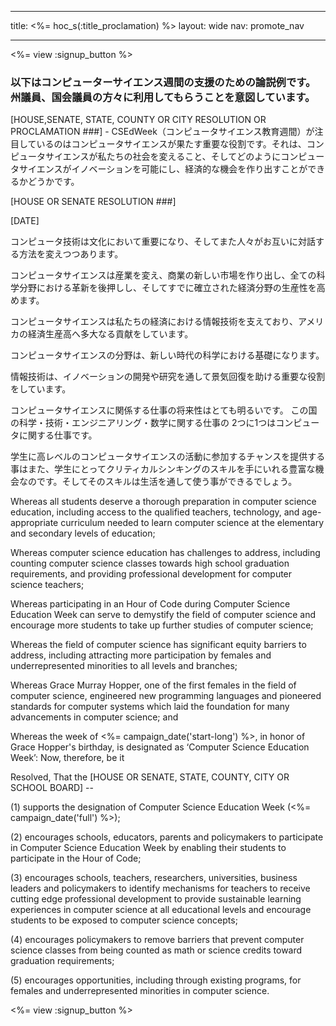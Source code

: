 * * *

title: <%= hoc_s(:title_proclamation) %> layout: wide nav: promote_nav

* * *

<%= view :signup_button %>

### 以下はコンピューターサイエンス週間の支援のための論説例です。州議員、国会議員の方々に利用してもらうことを意図しています。

  
[HOUSE,SENATE, STATE, COUNTY OR CITY RESOLUTION OR PROCLAMATION ###] - CSEdWeek（コンピュータサイエンス教育週間）が注目しているのはコンピュータサイエンスが果たす重要な役割です。それは、コンピュータサイエンスが私たちの社会を変えること、そしてどのようにコンピュータサイエンスがイノベーションを可能にし、経済的な機会を作り出すことができるかどうかです。

[HOUSE OR SENATE RESOLUTION ###]

[DATE]

コンピュータ技術は文化において重要になり、そしてまた人々がお互いに対話する方法を変えつつあります。

コンピュータサイエンスは産業を変え、商業の新しい市場を作り出し、全ての科学分野における革新を後押しし、そしてすでに確立された経済分野の生産性を高めます。

コンピュータサイエンスは私たちの経済における情報技術を支えており、アメリカの経済生産高へ多大なる貢献をしています。

コンピュータサイエンスの分野は、新しい時代の科学における基礎になります。

情報技術は、イノベーションの開発や研究を通して景気回復を助ける重要な役割をしています。

コンピュータサイエンスに関係する仕事の将来性はとても明るいです。 この国の科学・技術・エンジニアリング・数学に関する仕事の 2つに1つはコンピュータに関する仕事です。

学生に高レベルのコンピュータサイエンスの活動に参加するチャンスを提供する事はまた、学生にとってクリティカルシンキングのスキルを手にいれる豊富な機会なのです。そしてそのスキルは生活を通して使う事ができるでしょう。

Whereas all students deserve a thorough preparation in computer science education, including access to the qualified teachers, technology, and age-appropriate curriculum needed to learn computer science at the elementary and secondary levels of education;

Whereas computer science education has challenges to address, including counting computer science classes towards high school graduation requirements, and providing professional development for computer science teachers;

Whereas participating in an Hour of Code during Computer Science Education Week can serve to demystify the field of computer science and encourage more students to take up further studies of computer science;

Whereas the field of computer science has significant equity barriers to address, including attracting more participation by females and underrepresented minorities to all levels and branches;

Whereas Grace Murray Hopper, one of the first females in the field of computer science, engineered new programming languages and pioneered standards for computer systems which laid the foundation for many advancements in computer science; and

Whereas the week of <%= campaign_date('start-long') %>, in honor of Grace Hopper's birthday, is designated as ‘Computer Science Education Week’: Now, therefore, be it

Resolved, That the [HOUSE OR SENATE, STATE, COUNTY, CITY OR SCHOOL BOARD] --

(1) supports the designation of Computer Science Education Week (<%= campaign_date('full') %>);

(2) encourages schools, educators, parents and policymakers to participate in Computer Science Education Week by enabling their students to participate in the Hour of Code;

(3) encourages schools, teachers, researchers, universities, business leaders and policymakers to identify mechanisms for teachers to receive cutting edge professional development to provide sustainable learning experiences in computer science at all educational levels and encourage students to be exposed to computer science concepts;

(4) encourages policymakers to remove barriers that prevent computer science classes from being counted as math or science credits toward graduation requirements;

(5) encourages opportunities, including through existing programs, for females and underrepresented minorities in computer science.

<%= view :signup_button %>